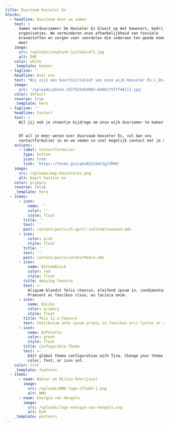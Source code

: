 ```yaml
---
title: Duurzaam Hasseler Es
blocks:
  - headline: Duurzaam doen we samen
    text: >
      Samen verduurzamen! De Hasseler Es bloeit op met bewoners, bedrijven en
      organisaties. We verminderen onze afhankelijkheid van fossiele
      brandstoffen en zorgen voor voordelen die iedereen ten goede komen. Doe
      mee!
    image:
      src: /uploads/unsplash-lylCw4zcA7I.jpg
      alt: DHE
    color: white
    _template: banner
  - tagline: ''
    headline: Over ons
    text: "Wij zijn een buurtinitiatief van onze wijk Hasseler Es.\_Onze missie is om de Hasseler Es te transformeren tot een duurzame\_en leefbare gemeenschap. We willen onze bewoners aanmoedigen en helpen om\_ bewuste keuzes te maken op het gebied van energieverbruik,  afvalbeheer, mobiliteit en andere aspecten van duurzaam leven. We\_streven ernaar om de gemeenschap te betrekken bij het behalen van onze doelstellingen. Door samen te werken en innovatieve oplossingen\_te implementeren, willen we een voorbeeld zijn voor andere\_ gemeenschappen en bijdragen aan een betere toekomst voor ons\_allemaal.\n"
    image:
      src: '/uploads/photo-1527525443983-6e60c75fff46[1].jpg'
    color: default
    reverse: true
    _template: hero
  - tagline: ''
    headline: Contact
    text: >
      Wil jij ook je steentje bijdrage om onze wijk duurzamer te maken?


      Of wil je meer weten over Duurzaam Hasseler Es, vul dan ons
      contactformulier in en we nemen zo snel mogelijk contact met je op.
    actions:
      - label: Contactformulier
        type: button
        icon: true
        link: 'https://forms.gle/qhxNjE16XC2g72M56'
    image:
      src: /uploads/map-hasseleres.png
      alt: kaart hassler es
    color: primary
    reverse: false
    _template: hero
  - items:
      - icon:
          name: ''
          color: ''
          style: float
        title: ''
        text: ''
        post: content/posts/25-april-informatieavond.mdx
      - icon:
          color: pink
          style: float
        title: ''
        text: ''
        post: content/posts/voteForPedro.mdx
      - icon:
          name: BiCodeBlock
          color: red
          style: float
        title: Amazing Feature
        text: >-
          Aliquam blandit felis rhoncus, eleifend ipsum in, condimentum nibh.
          Praesent ac faucibus risus, eu lacinia enim.
      - icon:
          name: BiLike
          color: primary
          style: float
        title: This Is a Feature
        text: Vestibulum ante ipsum primis in faucibus orci luctus et ultrices.
      - icon:
          name: BiPalette
          color: green
          style: float
        title: Configurable Theme
        text: >-
          Edit global theme configuration with Tina. Change your theme's primary
          color, font, or icon set.
    color: tint
    _template: features
  - items:
      - naam: Natuur en Milieu Overijssel
        image:
          src: /uploads/NMO-logo-272x64-1.png
          alt: NMO
      - naam: Energie van Hengelo
        image:
          src: /uploads/logo-energie-van-hengelo.svg
          alt: EvH
    _template: partners
---
```


